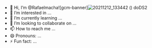- 👋 Hi, I’m @Rafaelmacha![gcm-banner]![20211212_133442](https://github.com/RafaelmachadoDS2/RafaelmachadoDS2/assets/172992191/adfb7b9f-c26c-4ed6-aa7e-c2c93a68b0bb)
()
doDS2
- 👀 I’m interested in ...
- 🌱 I’m currently learning ...
- 💞️ I’m looking to collaborate on ...
- 📫 How to reach me ...
- 😄 Pronouns: ...
- ⚡ Fun fact: ...

<!---
RafaelmachadoDS2/RafaelmachadoDS2 is a ✨ special ✨ repository because its `README.md` (this file) appears on your GitHub profile.
You can click the Preview link to take a look at your changes.
--->
